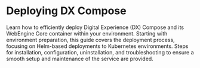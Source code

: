 # Deploying DX Compose

Learn how to efficiently deploy Digital Experience (DX) Compose and its WebEngine Core container within your environment. Starting with environment preparation, this guide covers the deployment process, focusing on Helm-based deployments to Kubernetes environments. Steps for installation, configuration, uninstallation, and troubleshooting to ensure a smooth setup and maintenance of the service are provided.

<!-- Commenting links for now.  If needed can uncomment when manage section is restructured
- [Overview](./manage/overview.md)
- [Installation](./install/install.md)
- [Web Engine Overview](../getting_started/overview.md)
- [Features](../getting_started/product_overview/features.md)
- [Architecture and Dependencies](../getting_started/architecture_dependencies.md)
- [System Requirements](../getting_started/system_requirements.md)
- [Differences](../getting_started/differences.md)
- [Limitations](../getting_started/limitations.md)
- [Configuration Parameters](./manage/configuration_parameters.md)
- [Uninstall](./install/uninstall.md)
- [Troubleshooting](./manage/troubleshooting.md)
- [Adding Custom User Attributes](./manage/adding_custom_attributes.md)
- [Manage Users and Groups](./manage/manage_users_groups_liberty.md)
- [WCM Modules](./manage/wcm_modules.md)
- [DXClient](./manage/dxclient.md)
- [Monitor Metrics](./manage/monitor_metrics.md)
- [Enable CC](./manage/enable_cc.md)
- [Enable DAM](./manage/enable_dam.md)
- [AI Analysis for Web Content Management (WCM)](./manage/enable_content_ai.md)
- [Restart Server](./manage/restart_webengine_server.md)
- [View Logs](./manage/logging_webengine.md)
- [Server Configuration Overrides](./manage/configuration_changes_using_overrides.md)
- [LDAP Configuration](./manage/ldap_configuration.md)
- [Update Properties](./manage/update_properties_with_helm.md)
- [Update Default Username & Password](./manage/update_wpsadmin_password.md)
- [Manage Outbound Connections (Ajax Proxy)](./manage/manage_outbound_connections.md)
- [Using Custom Secret in WebEngine](./manage/custom_secrets.md)
-->